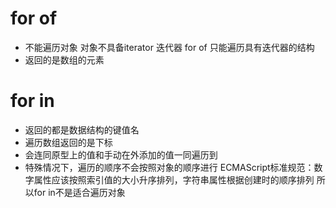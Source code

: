 # for of
- 不能遍历对象 对象不具备iterator 迭代器 for of 只能遍历具有迭代器的结构
- 返回的是数组的元素

# for in
- 返回的都是数据结构的键值名
- 遍历数组返回的是下标
- 会连同原型上的值和手动在外添加的值一同遍历到
- 特殊情况下，遍历的顺序不会按照对象的顺序进行
  ECMAScript标准规范：数字属性应该按照索引值的大小升序排列，字符串属性根据创建时的顺序排列
  所以for in不是适合遍历对象